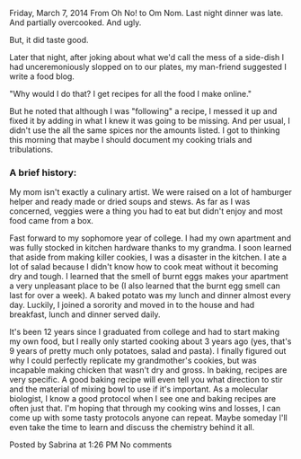 Friday, March 7, 2014
From Oh No! to Om Nom.
Last night dinner was late.
And partially overcooked.
And ugly.

But, it did taste good.

Later that night, after joking about what we'd call the mess of a side-dish I had unceremoniously slopped on to our plates, my man-friend suggested I write a food blog.

"Why would I do that? I get recipes for all the food I make online."

But he noted that although I was "following" a recipe, I messed it up and fixed it by adding in what I knew it was going to be missing. And per usual, I didn't use the all the same spices nor the amounts listed. I got to thinking this morning that maybe I should document my cooking trials and tribulations.

### A brief history:

My mom isn't exactly a culinary artist. We were raised on a lot of hamburger helper and ready made or dried soups and stews. As far as I was concerned, veggies were a thing you had to eat but didn't enjoy and most food came from a box.

Fast forward to my sophomore year of college. I had my own apartment and was fully stocked in kitchen hardware thanks to my grandma. I soon learned that aside from making killer cookies, I was a disaster in the kitchen. I ate a lot of salad because I didn't know how to cook meat without it becoming dry and tough. I learned that the smell of burnt eggs makes your apartment a very unpleasant place to be (I also learned that the burnt egg smell can last for over a week).  A baked potato was my lunch and dinner almost every day. Luckily, I joined a sorority and moved in to the house and had breakfast, lunch and dinner served daily.

It's been 12 years since I graduated from college and had to start making my own food, but I really only started cooking about 3 years ago (yes, that's 9 years of pretty much only potatoes, salad and pasta). I finally figured out why I could perfectly replicate my grandmother's cookies, but was incapable making chicken that wasn't dry and gross. In baking, recipes are very specific. A good baking recipe will even tell you what direction to stir and the material of mixing bowl to use if it's important. As a molecular biologist, I know a good protocol when I see one and baking recipes are often just that. I'm hoping that through my cooking wins and losses, I can come up with some tasty protocols anyone can repeat. Maybe someday I'll even take the time to learn and discuss the chemistry behind it all.



















Posted by Sabrina at 1:26 PM No comments

